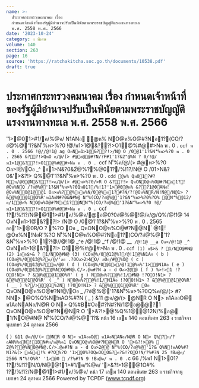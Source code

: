 ```yaml
---
name: >-
  ประกาศกระทรวงคมนาคม เรื่อง
  กำหนดเจ้าหน้าที่ของรัฐผู้มีอำนาจปรับเป็นพินัยตามพระราชบัญญัติแรงงานทางทะเล
  พ.ศ. 2558 พ.ศ. 2566
date: '2023-10-24'
category: ง พิเศษ
volume: 140
section: 263
page: 16
source: 'https://ratchakitcha.soc.go.th/documents/10538.pdf'
draft: true
---
```


# ประกาศกระทรวงคมนาคม เรื่อง กำหนดเจ้าหน้าที่ของรัฐผู้มีอำนาจปรับเป็นพินัยตามพระราชบัญญัติแรงงานทางทะเล พ.ศ. 2558 พ.ศ. 2566

'1>@01>#1/ค/%@ค/ N1ANอ ํ@ห% NO@ห%O@#?Nอ1?(CO/?อํ@%@'1?&N'็%พ>%?0 !@/พ1>1@&??!>O1@%#@#>Nล พ . 0 . `ccf พ . 0 . 2566 !@//@!1@ ag OหNพ1>1@&??!>/N@ O /0@1'1?&N'็%พ>%?0 พ . 0 . 2565 &??!>QหO ค/@/(> #@อ@@#?N/?P#1'1?&2"@%N ? 0/!@/พ1>1@&??!>O1@%#@#>Nล พ . 0 . `ccf N'็%ค/@/(> #@พ>%?0 Oล>!@/Oอ _^ อ1>N&?0&2ํ@%?%@01?/%!1?/N@ O /01>N&?0&'>&?!> Q%@1'1?&N'็%พ>%?0 พ . 0 . `cdd ํ@ห% QหO1?#?Nห/@0@N&??!>ค/@/(> #@พ>%?0/>R O &??!> QหONO@ห%O@#?Nอ1?!ํ@Oห%NQ /?อํ@%@'1?&N'็%พ>%?0QหO1?/%!1?'1>@0ํ@ห% &??1@0ANอ!ํ@Oห%NO@1@@1 Oล>พ%?@%อห%N/0@%อ1?#?N/?!ํ@Oห%NR/N!Nํ@/N@1> ? &ํ@%@@1@O%R'ห1AอN#?0&N#N@ N'็%(CO/?อํ@%@'1?&N'็%พ>%?0%?O% @N'็%@12/ค/1ํ@ห% NO@ห%O@#?Nอ1?@NN'็%(CO/?อํ@%@'1?&N'็%พ>%?0 !@/พ1>1@&??!>O1@%#@#>Nล พ . 0 . `ccf 1?/%!1?/N@@11>#1/ค/%@ค/@อ@0?0อํ@%@!@/ค/@/Q%/@!1@ 14 OหNพ1>1@&??!> /N@ O /0@1'1?&N'็%พ>%?0 พ . 0 . 2565 ออ'1>@0R/O ? %?O Oอ _ QหONO@ห%O@#?N@N ํ @1!ํ@Oห%N!NอR'%?O N'็%NO@ห%O@#?Nอ1?(CO/?อํ@%@'1?&N'็%พ>%?0 1?!@//@!1@ _^e /@!1@ _^f /@!1@ __` /@!1@ __a Oล>/@!1@ _`^ OหNพ1>1@&??!> O1@%#@#>Nล พ . 0 . `ccf (1) อ$>& ? 1/NO@#N@ (2) 1ออ$>& ? 1/NO@#N@ (3) (COอํ@%/0@12ํ@%?/@!1@%N1Aอ ( b ) (COอํ@%/0@12ํ@%?ค/@/'ลอ .?0Oล>2>NO/ ลOอ/#@%Oํ@ ( c ) (COอํ@%/0@12ํ@%?ห/@0 ( d ) (COอํ@%/0@1อ/@!1@%ค%'1>ํ@N1Aอ ( e ) (COอํ@%/0@12ํ@%?@%NO@#N@.C/>.@ค#?N a - d Oล>2@@ ( f ) %>!>1 !?OO!N1> ? &ํ@%@@1@O%R' ( g ) NO@พ%?@%!1/#N@ !?OO!N1> ? &ํ@%@@1@O%R' ( _^ ) NO@พ%?@%!1/N1Aอ !?OO!N1> ? &ํ@%@@1@O%R' ( __ ) %?/>@@1%2N !?OO!N1> ? &ํ@%@@1@O%R' Oอ ` QหONO@ห%O@#?N!@/Oอ _ /?อํ@%@'1?&N'็%พ>%?0Q%ค/@/(> #?NN> @O%Q%N!พAO%#?N ( _ ) &11 @ค/@/(> @NR O N> ห1AออO@ ห1AอNANอ/N@R O N> Q%#B#Oอ#?N#?N/1@อ@@?1 QหONO@ห%O@#?N@NR O '>&?!>@%Q%1@@12N/%ล@ 1/NO@#N@ N'็%(CO/?อํ@%@'1?& หน้า 16 เลม 140 ตอนพิเศษ 263 ง ราชกิจจานุเบกษา 24 ตุลาคม 2566

( ` ) &11 @ค/@/(> @NR O N> ห1AออO@ ห1AอNANอ/N@R O N> Q%?ห/? อAN%%อN!1BN#พ/ห@%ค1 QหONO@ห%O@#?N@NR O '>&?!>@%  2ํ@%?@%NO@#N@.C/>.@ค#?N a - d Oล>2@@ N'็%(CO/?อํ@%@'1?& Q%N!พAO%#?N1?&(> อ&อ!% #?O%?O '1>@0%?OQหOQO&?ค?&!?OO!N/?%#?N 25 !Bล@ค/ 2566 N'็%!O%R' '1>@0  /?%#?N 9 !Bล@ค/ พ . 0 . `c 66 /%พ1 N1>01? 1?/%!1?N/0/N@@11>#1/ค/%@ค/ '>&?!>1@@1O#% 1?/%!1?/N@@11>#1/ค/%@ค/ หน้า 17 เลม 140 ตอนพิเศษ 263 ง ราชกิจจานุเบกษา 24 ตุลาคม 2566 Powered by TCPDF (www.tcpdf.org)
